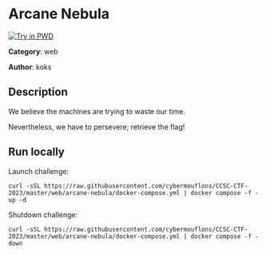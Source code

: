 # Arcane Nebula

[![Try in PWD](https://raw.githubusercontent.com/play-with-docker/stacks/master/assets/images/button.png)](https://labs.play-with-docker.com/?stack=https://raw.githubusercontent.com/cybermouflons/CCSC-CTF-2023/master/web/arcane-nebula/docker-compose.yml)


**Category**: web

**Author**: koks

## Description

We believe the machines are trying to waste our time.

Nevertheless, we have to persevere; retrieve the flag!



## Run locally

Launch challenge:
```
curl -sSL https://raw.githubusercontent.com/cybermouflons/CCSC-CTF-2023/master/web/arcane-nebula/docker-compose.yml | docker compose -f - up -d
```

Shutdown challenge:
```
curl -sSL https://raw.githubusercontent.com/cybermouflons/CCSC-CTF-2023/master/web/arcane-nebula/docker-compose.yml | docker compose -f - down
```
